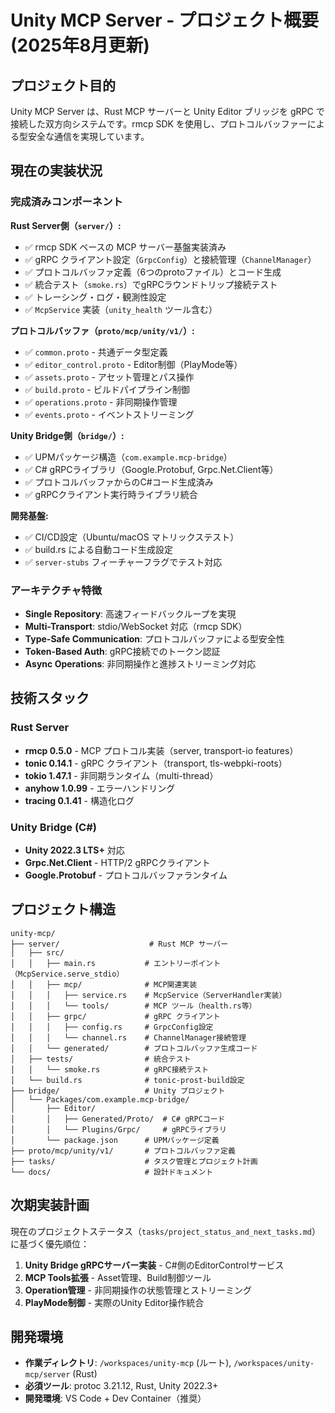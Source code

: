 # Unity MCP Server - プロジェクト概要 (2025年8月更新)

## プロジェクト目的
Unity MCP Server は、Rust MCP サーバーと Unity Editor ブリッジを gRPC で接続した双方向システムです。rmcp SDK を使用し、プロトコルバッファーによる型安全な通信を実現しています。

## 現在の実装状況

### 完成済みコンポーネント

**Rust Server側（`server/`）:**
- ✅ rmcp SDK ベースの MCP サーバー基盤実装済み
- ✅ gRPC クライアント設定（`GrpcConfig`）と接続管理（`ChannelManager`）
- ✅ プロトコルバッファ定義（6つのprotoファイル）とコード生成
- ✅ 統合テスト（`smoke.rs`）でgRPCラウンドトリップ接続テスト
- ✅ トレーシング・ログ・観測性設定
- ✅ `McpService` 実装（`unity_health` ツール含む）

**プロトコルバッファ（`proto/mcp/unity/v1/`）:**
- ✅ `common.proto` - 共通データ型定義
- ✅ `editor_control.proto` - Editor制御（PlayMode等）
- ✅ `assets.proto` - アセット管理とパス操作
- ✅ `build.proto` - ビルドパイプライン制御
- ✅ `operations.proto` - 非同期操作管理
- ✅ `events.proto` - イベントストリーミング

**Unity Bridge側（`bridge/`）:**
- ✅ UPMパッケージ構造（`com.example.mcp-bridge`）
- ✅ C# gRPCライブラリ（Google.Protobuf, Grpc.Net.Client等）
- ✅ プロトコルバッファからのC#コード生成済み
- ✅ gRPCクライアント実行時ライブラリ統合

**開発基盤:**
- ✅ CI/CD設定（Ubuntu/macOS マトリックステスト）
- ✅ build.rs による自動コード生成設定
- ✅ `server-stubs` フィーチャーフラグでテスト対応

### アーキテクチャ特徴
- **Single Repository**: 高速フィードバックループを実現
- **Multi-Transport**: stdio/WebSocket 対応（rmcp SDK）
- **Type-Safe Communication**: プロトコルバッファによる型安全性
- **Token-Based Auth**: gRPC接続でのトークン認証
- **Async Operations**: 非同期操作と進捗ストリーミング対応

## 技術スタック

### Rust Server
- **rmcp 0.5.0** - MCP プロトコル実装（server, transport-io features）
- **tonic 0.14.1** - gRPC クライアント（transport, tls-webpki-roots）
- **tokio 1.47.1** - 非同期ランタイム（multi-thread）
- **anyhow 1.0.99** - エラーハンドリング
- **tracing 0.1.41** - 構造化ログ

### Unity Bridge (C#)
- **Unity 2022.3 LTS+** 対応
- **Grpc.Net.Client** - HTTP/2 gRPCクライアント
- **Google.Protobuf** - プロトコルバッファランタイム

## プロジェクト構造
```
unity-mcp/
├── server/                    # Rust MCP サーバー
│   ├── src/
│   │   ├── main.rs           # エントリーポイント（McpService.serve_stdio）
│   │   ├── mcp/              # MCP関連実装
│   │   │   ├── service.rs    # McpService（ServerHandler実装）
│   │   │   └── tools/        # MCP ツール（health.rs等）
│   │   ├── grpc/             # gRPC クライアント
│   │   │   ├── config.rs     # GrpcConfig設定
│   │   │   └── channel.rs    # ChannelManager接続管理
│   │   └── generated/        # プロトコルバッファ生成コード
│   ├── tests/                # 統合テスト
│   │   └── smoke.rs          # gRPC接続テスト
│   └── build.rs              # tonic-prost-build設定
├── bridge/                   # Unity プロジェクト
│   └── Packages/com.example.mcp-bridge/
│       ├── Editor/
│       │   ├── Generated/Proto/  # C# gRPCコード
│       │   └── Plugins/Grpc/     # gRPCライブラリ
│       └── package.json      # UPMパッケージ定義
├── proto/mcp/unity/v1/       # プロトコルバッファ定義
├── tasks/                    # タスク管理とプロジェクト計画
└── docs/                     # 設計ドキュメント
```

## 次期実装計画
現在のプロジェクトステータス（`tasks/project_status_and_next_tasks.md`）に基づく優先順位：

1. **Unity Bridge gRPCサーバー実装** - C#側のEditorControlサービス
2. **MCP Tools拡張** - Asset管理、Build制御ツール
3. **Operation管理** - 非同期操作の状態管理とストリーミング
4. **PlayMode制御** - 実際のUnity Editor操作統合

## 開発環境
- **作業ディレクトリ**: `/workspaces/unity-mcp` (ルート), `/workspaces/unity-mcp/server` (Rust)
- **必須ツール**: protoc 3.21.12, Rust, Unity 2022.3+
- **開発環境**: VS Code + Dev Container（推奨）